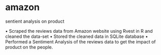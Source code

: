 # amazon
sentient analysis on product

•	Scraped the reviews data from Amazon website using Rvest in R and cleaned the data-set
•	Stored the cleaned data in SQLite database 
•	Performed a Sentiment Analysis of the reviews data to get the impact of product on the people.

